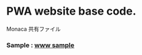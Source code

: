 # PWA website base code. 
Monaca 共有ファイル
### Sample : <a href="https://leo-loki.github.io/pwa/www/" target="_blank">www sample</a>
